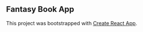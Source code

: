 ## Fantasy Book App


This project was bootstrapped with [Create React App](https://github.com/facebookincubator/create-react-app).
